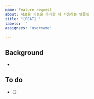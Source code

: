 ```yaml
---
name: Feature request
about: 새로운 기능을 추가할 때 사용하는 템플릿
title: "[FEAT] "
labels: ''
assignees: 'username'

---
```

## Background
- 

## To do
- [ ]
